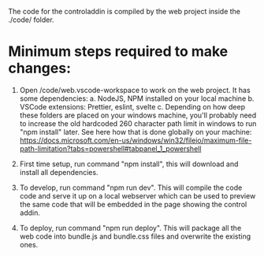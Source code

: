 The code for the controladdin is compiled by the web project inside the ./code/ folder.

# Minimum steps required to make changes:

1. Open /code/web.vscode-workspace to work on the web project. It has some dependencies:
a. NodeJS, NPM installed on your local machine
b. VSCode extensions: Prettier, eslint, svelte
c. Depending on how deep these folders are placed on your windows machine, you'll probably need to increase the old hardcoded 260 character path limit in windows to run "npm install" later.
See here how that is done globally on your machine: https://docs.microsoft.com/en-us/windows/win32/fileio/maximum-file-path-limitation?tabs=powershell#tabpanel_1_powershell 

2. First time setup, run command "npm install", this will download and install all dependencies.
3. To develop, run command "npm run dev". This will compile the code code and serve it up on a local webserver which can be used to preview the same code that will be embedded in the page showing the control addin.
4. To deploy, run command "npm run deploy". This will package all the web code into bundle.js and bundle.css files and overwrite the existing ones. 

